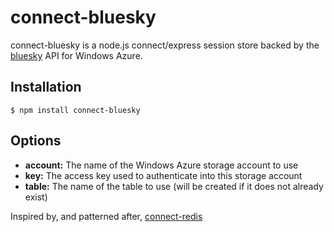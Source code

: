 # connect-bluesky #

connect-bluesky is a node.js connect/express session store backed by the [bluesky](https://github.com/pofallon/node-bluesky) API for Windows Azure.

## Installation ##
```
$ npm install connect-bluesky
```

## Options ##

* __account:__ The name of the Windows Azure storage account to use
* __key:__ The access key used to authenticate into this storage account
* __table:__ The name of the table to use (will be created if it does not already exist)

Inspired by, and patterned after, [connect-redis](https://github.com/visionmedia/connect-redis/)
